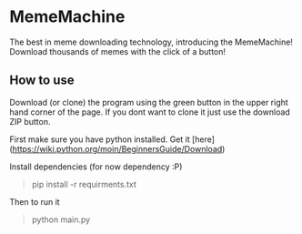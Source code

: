 # MemeMachine

The best in meme downloading technology, introducing the MemeMachine! Download thousands of memes with the click of a button!

## How to use

Download (or clone) the program using the green button in the upper right hand corner of the page.
If you dont want to clone it just use the download ZIP button.

First make sure you have python installed. Get it [here] (https://wiki.python.org/moin/BeginnersGuide/Download)

Install dependencies (for now dependency :P)

> pip install -r requirments.txt


Then to run it

> python main.py


